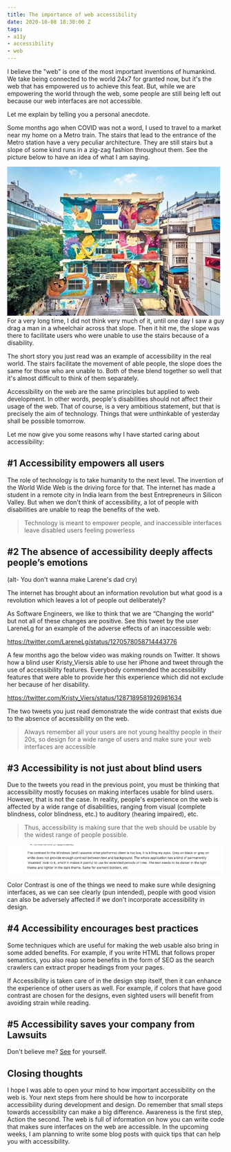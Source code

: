 ```yaml
---
title: The importance of web accessibility
date: 2020-10-08 18:30:00 Z
tags:
- a11y
- accessibility
- web
---
```


I believe the "web" is one of the most important inventions of humankind. We take being connected to the world 24x7 for granted now, but it's the web that has empowered us to achieve this feat. But, while we are empowering the world through the web, some people are still being left out because our web interfaces are not accessible.

Let me explain by telling you a personal anecdote.

Some months ago when COVID was not a word, I used to travel to a market near my home on a Metro train. The stairs that lead to the entrance of the Metro station have a very peculiar architecture. They are still stairs but a slope of some kind runs in a zig-zag fashion throughout them. See the picture below to have an idea of what I am saying.

![Indiranagar Metro Station](/assets/indiranagar-metro.jpeg)  
For a very long time, I did not think very much of it, until one day I saw a guy drag a man in a wheelchair across that slope. Then it hit me, the slope was there to facilitate users who were unable to use the stairs because of a disability.

The short story you just read was an example of accessibility in the real world. The stairs facilitate the movement of able people, the slope does the same for those who are unable to. Both of these blend together so well that it's almost difficult to think of them separately.

Accessibility on the web are the same principles but applied to web development. In other words, people's disabilities should not affect their usage of the web. That of course, is a very ambitious statement, but that is precisely the aim of technology. Things that were unthinkable of yesterday shall be possible tomorrow.

Let me now give you some reasons why I have started caring about accessibility:

## #1 Accessibility empowers all users

The role of technology is to take humanity to the next level. The invention of the World Wide Web is the driving force for that. The internet has made a student in a remote city in India learn from the best Entrepreneurs in Silicon Valley. But when we don't think of accessibility, a lot of people with disabilities are unable to reap the benefits of the web.

> Technology is meant to empower people, and inaccessible interfaces leave disabled users feeling powerless

## #2 The absence of accessibility deeply affects people’s emotions

(alt- You don't wanna make Larene's dad cry)

The internet has brought about an information revolution but what good is a revolution which leaves a lot of people out deliberately?

As Software Engineers, we like to think that we are “Changing the world” but not all of these changes are positive. See this tweet by the user LareneLg for an example of the adverse effects of an inaccessible web:

https://twitter.com/LareneLg/status/1270578058714443776

A few months ago the below video was making rounds on Twitter. It shows how a blind user Kristy_Viersis able to use her iPhone and tweet through the use of accessibility features. Everybody commended the accessibility features that were able to provide her this experience which did not exclude her because of her disability.

https://twitter.com/Kristy_Viers/status/1287189581926981634

The two tweets you just read demonstrate the wide contrast that exists due to the absence of accessibility on the web.

> Always remember all your users are not young healthy people in their 20s, so design for a wide range of users and make sure your web interfaces are accessible

## #3 Accessibility is not just about blind users

Due to the tweets you read in the previous point, you must be thinking that accessibility mostly focuses on making interfaces usable for blind users. However, that is not the case. In reality, people's experience on the web is affected by a wide range of disabilities, ranging from visual (complete blindness, color blindness, etc.) to auditory (hearing impaired), etc.

> Thus, accessibility is making sure that the web should be usable by the widest range of people possible.

![The contrast in the Windows (and I assume other platforms) client is too low, it is killing my eyes. Grey on black or grey on white does not provide enough contrast between text and background. The whole application has a kind of permanently 'disabled' look to it, which it makes it painful to use for extended periods of time. The text needs to be darker in the light theme and lighter in the dark theme. Same for element borders, etc.](/assets/github-accessibility.png)

Color Contrast is one of the things we need to make sure while designing interfaces, as we can see clearly (pun intended), people with good vision can also be adversely affected if we don't incorporate accessibility in design.

## #4 Accessibility encourages best practices

Some techniques which are useful for making the web usable also bring in some added benefits. For example, if you write HTML that follows proper semantics, you also reap some benefits in the form of SEO as the search crawlers can extract proper headings from your pages.

If Accessibility is taken care of in the design step itself, then it can enhance the experience of other users as well. For example, if colors that have good contrast are chosen for the designs, even sighted users will benefit from avoiding strain while reading.

## #5 Accessibility saves your company from Lawsuits

Don't believe me? [See](https://www.cnbc.com/2019/10/07/dominos-supreme-court.html "https://www.cnbc.com/2019/10/07/dominos-supreme-court.html") for yourself.

## Closing thoughts

I hope I was able to open your mind to how important accessibility on the web is. Your next steps from here should be how to incorporate accessibility during development and design. Do remember that small steps towards accessibility can make a big difference. Awareness is the first step, Action the second. The web is full of information on how you can write code that makes sure interfaces on the web are accessible. In the upcoming weeks, I am planning to write some blog posts with quick tips that can help you with accessibility.  
  
<script async data-uid="4d9f7cbaeb" src="https://arpitbatra.ck.page/4d9f7cbaeb/index.js"></script>